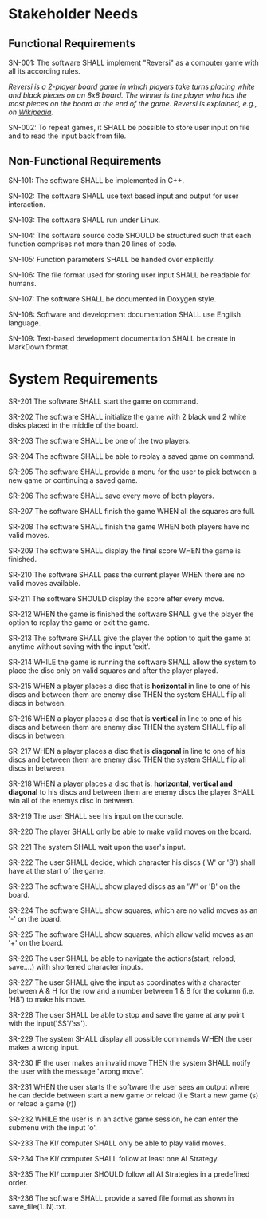 # Stakeholder Needs

## Functional Requirements

SN-001: The software SHALL implement "Reversi" as a computer game with all its according rules.

*Reversi is a 2-player board game in which players take turns placing white and black pieces on an 8x8 board. The winner is the player who has the most pieces on the board at the end of the game. Reversi is explained, e.g., on [Wikipedia](https://en.wikipedia.org/wiki/Reversi).*

SN-002: To repeat games, it SHALL be possible to store user input on file and to read the input back from file.


## Non-Functional Requirements

SN-101: The software SHALL be implemented in C++.

SN-102: The software SHALL use text based input and output for user interaction.

SN-103: The software SHALL run under Linux.

SN-104: The software source code SHOULD be structured such that each function comprises not more than 20 lines of code.

SN-105: Function parameters SHALL be handed over explicitly.

SN-106: The file format used for storing user input SHALL be readable for humans.

SN-107: The software SHALL be documented in Doxygen style.

SN-108: Software and development documentation SHALL use English language.

SN-109: Text-based development documentation SHALL be create in MarkDown format.

# System Requirements

SR-201 The software SHALL start the game on command. 

SR-202 The software SHALL initialize the game with 2 black und 2 white disks placed in the middle of the board. 

SR-203 The software SHALL be one of the two players.

SR-204 The software SHALL be able to replay a saved game on command.

SR-205 The software SHALL provide a menu for the user to pick between a new game or continuing a saved game.

SR-206 The software SHALL save every move of both players.

SR-207 The software SHALL finish the game WHEN all the squares are full.

SR-208 The software SHALL finish the game WHEN both players have no valid moves.

SR-209 The software SHALL display the final score WHEN the game is finished.

SR-210 The software SHALL pass the current player WHEN there are no valid moves available. 

SR-211 The software SHOULD display the score after every move.

SR-212 WHEN the game is finished the software SHALL give the player the option to replay the game or exit the game.

SR-213 The software SHALL give the player the option to quit the game at anytime without saving with the input 'exit'.

SR-214 WHILE the game is running the software SHALL allow the system to place the disc only on valid squares and after the player played.

SR-215 WHEN a player places a disc that is **horizontal** in line to one of his discs and between them are enemy disc THEN the system SHALL flip all discs in between.

SR-216 WHEN a player places a disc that is **vertical** in line to one of his discs and between them are enemy disc THEN the system SHALL flip all discs in between.

SR-217 WHEN a player places a disc that is **diagonal** in line to one of his discs and between them are enemy disc THEN the system SHALL flip all discs in between.

SR-218 WHEN a player places a disc that is: **horizontal, vertical and diagonal** to his discs and between them are enemy discs the player SHALL win all of the enemys disc in between.

SR-219 The user SHALL see his input on the console.

SR-220 The player SHALL only be able to make valid moves on the board.

SR-221 The system SHALL wait upon the user's input.

SR-222 The user SHALL decide, which character his discs ('W' or 'B') shall have at the start of the game.

SR-223 The software SHALL show played discs as an 'W' or 'B' on the board.

SR-224 The software SHALL show squares, which are no valid moves as an '-' on the board.

SR-225 The software SHALL show squares, which allow valid moves as an '+' on the board.

SR-226 The user SHALL be able to navigate the actions(start, reload, save....) with shortened character inputs.

SR-227 The user SHALL give the input as coordinates with a character between A & H for the row and a number between 1 & 8 for the column (i.e. 'H8') to make his move.

SR-228 The user SHALL be able to stop and save the game at any point with the input('SS'/'ss').

SR-229 The system SHALL display all possible commands WHEN the user makes a wrong input.

SR-230 IF the user makes an invalid move THEN the system SHALL notify the user with the message 'wrong move'.

SR-231 WHEN the user starts the software the user sees an output where he can decide between start a new game or reload (i.e Start a new game (s) or reload a game (r))

SR-232 WHILE the user is in an active game session, he can enter the submenu with the input 'o'.

SR-233 The KI/ computer SHALL only be able to play valid moves.

SR-234 The KI/ computer SHALL follow at least one AI Strategy.

SR-235 The KI/ computer SHOULD follow all AI Strategies in a predefined order.

SR-236 The software SHALL provide a saved file format as shown in save_file(1..N).txt.

